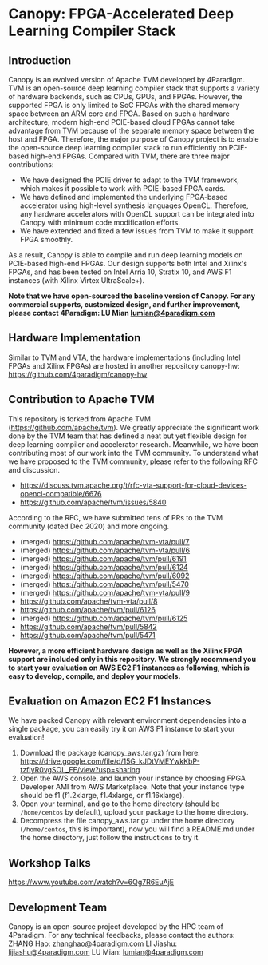 Canopy: FPGA-Accelerated Deep Learning Compiler Stack
===

## Introduction

Canopy is an evolved version of Apache TVM developed by 4Paradigm. TVM is an open-source deep learning compiler stack that supports a variety of hardware backends, such as CPUs, GPUs, and FPGAs. However, the supported FPGA is only limited to SoC FPGAs with the shared memory space between an ARM core and FPGA. Based on such a hardware architecture, modern high-end PCIE-based cloud FPGAs cannot take advantage from TVM because of the separate memory space between the host and FPGA. Therefore, the major purpose of Canopy project is to enable the open-source deep learning compiler stack to run efficiently on PCIE-based high-end FPGAs. Compared with TVM, there are three major contributions:

- We have designed the PCIE driver to adapt to the TVM framework, which makes it possible to work with PCIE-based FPGA cards.
- We have defined and implemented the underlying FPGA-based accelerator using high-level synthesis languages OpenCL. Therefore, any hardware accelerators with OpenCL support can be integrated into Canopy with minimum code modification efforts.
- We have extended and fixed a few issues from TVM to make it support FPGA smoothly.

As a result, Canopy is able to compile and run deep learning models on PCIE-based high-end FPGAs. Our design supports both Intel and Xilinx's FPGAs, and has been tested on Intel Arria 10, Stratix 10, and AWS F1 instances (with Xilinx Virtex UltraScale+).

**Note that we have open-sourced the baseline version of Canopy. For any commercial supports, customized design, and further improvement, please contact 4Paradigm: LU Mian lumian@4paradigm.com**

## Hardware Implementation

Similar to TVM and VTA, the hardware implementations (including Intel FPGAs and Xilinx FPGAs) are hosted in another repository canopy-hw: https://github.com/4paradigm/canopy-hw

## Contribution to Apache TVM

This repository is forked from Apache TVM (https://github.com/apache/tvm). We greatly appreciate the significant work done by the TVM team that has defined a neat but yet flexible design for deep learning compiler and accelerator research. Meanwhile, we have been contributing most of our work into the TVM community. To understand what we have proposed to the TVM community, please refer to the following RFC and discussion.

- https://discuss.tvm.apache.org/t/rfc-vta-support-for-cloud-devices-opencl-compatible/6676
- https://github.com/apache/tvm/issues/5840

According to the RFC, we have submitted tens of PRs to the TVM community (dated Dec 2020) and more ongoing.

- (merged) https://github.com/apache/tvm-vta/pull/7
- (merged) https://github.com/apache/tvm-vta/pull/6
- (merged) https://github.com/apache/tvm/pull/6191
- (merged) https://github.com/apache/tvm/pull/6124
- (merged) https://github.com/apache/tvm/pull/6092
- (merged) https://github.com/apache/tvm/pull/5470
- (merged) https://github.com/apache/tvm-vta/pull/9
- https://github.com/apache/tvm-vta/pull/8
- https://github.com/apache/tvm/pull/6126
- (merged) https://github.com/apache/tvm/pull/6125
- https://github.com/apache/tvm/pull/5842
- https://github.com/apache/tvm/pull/5471

**However, a more efficient hardware design as well as the Xilinx FPGA support are included only in this repository. We strongly recommend you to start your evaluation on AWS EC2 F1 instances as following, which is easy to develop, compile, and deploy your models.**

## Evaluation on Amazon EC2 F1 Instances

We have packed Canopy with relevant environment dependencies into a single package, you can easily try it on AWS F1 instance to start your evaluation! 

1. Download the package (canopy_aws.tar.gz) from here:
   https://drive.google.com/file/d/15G_kJDtVMEYwkKbP-tzfIyR0vgSOL_FE/view?usp=sharing
2. Open the AWS console, and launch your instance by choosing FPGA Developer AMI from AWS Marketplace. Note that your instance type should be f1 (f1.2xlarge, f1.4xlarge, or f1.16xlarge).
3. Open your terminal, and go to the home directory (should be `/home/centos` by default), upload your package to the home directory.
4. Decompress the file canopy_aws.tar.gz under the home directory (`/home/centos`, this is important), now you will find a README.md under the home directory, just follow the instructions to try it.

## Workshop Talks

https://www.youtube.com/watch?v=6Qg7R6EuAjE

## Development Team

Canopy is an open-source project developed by the HPC team of 4Paradigm. For any technical feedbacks, please contact the authors:
ZHANG Hao: zhanghao@4paradigm.com
LI Jiashu: lijiashu@4paradigm.com
LU Mian: lumian@4paradigm.com

